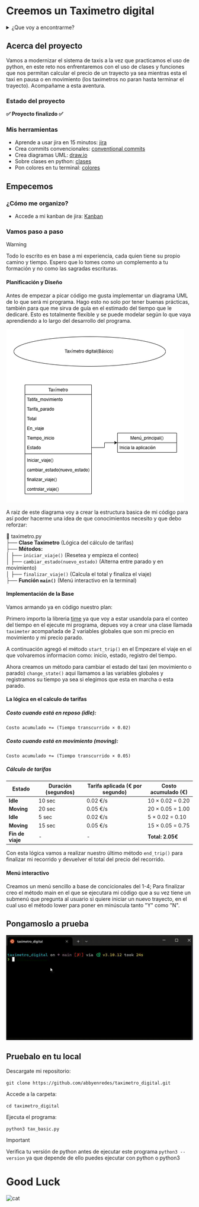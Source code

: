 # Creemos un Taximetro digital

<details>
  <summary>¿Que voy a encontrarme?</summary>
  <ol>
    <li>
      <a href="#Acerca-del-proyecto">Acerca del proyecto</a>
      <ul>
        <li><a href="#estado-del-proyecto">Estado del proyecto</a></li>
        <li><a href="#Mis-herramientas">Mis herramientas</a></li>
      </ul>
    </li>
    <li>
      <a href="#Empecemos">Empecemos</a>
      <ul>
        <li><a href="#¿Cómo-me-organizo?">¿Cómo me organizo?</a></li>
        <li><a href="#Vamos-paso-a-paso">Vamos paso a paso</a></li>
      </ul>
    </li>
    <li><a href="#Pongamoslo-a-prueba">Pongamoslo a prueba</a></li>
    <li><a href="#Pruebalo-en-tu-local">Pruebalo en tu local</a></li>
  </ol>
</details>

## Acerca del proyecto
Vamos a modernizar el sistema de taxis a la vez que practicamos el uso de python, en este reto nos enfrentaremos con el uso de clases y funciones que nos permitan calcular el precio de un trayecto ya sea mientras esta el taxi en pausa o en movimiento (los taximetros no paran hasta terminar el trayecto). Acompañame a esta aventura.

### Estado del proyecto

**:white_check_mark: Proyecto finalizdo :white_check_mark:**

### Mis herramientas
* Aprende a usar jira en 15 minutos: [jira](https://www.youtube.com/watch?v=fIHFcMy-Azo)
* Crea commits convencionales: [conventional commits](https://dev.to/achamorro_dev/conventional-commits-que-es-y-por-que-deberias-empezar-a-utilizarlo-23an)
* Crea diagramas UML: [draw.io](https://app.diagrams.net/)
* Sobre clases en python: [clases](https://blog.hubspot.es/website/clases-python)
* Pon colores en tu terminal: [colores](https://www.tempmail.us.com/es/python/mostrar-texto-en-color-en-la-terminal-python)

## Empecemos

### ¿Cómo me organizo?

- Accede a mi kanban de jira: [Kanban](https://abigailmasapanta.atlassian.net/jira/software/projects/TAX/boards/3?atlOrigin=eyJpIjoiMWFmMjJjMDg0ZWQwNDZhMWE4M2MyMzAxYjVkMzI2YzQiLCJwIjoiaiJ9)

### Vamos paso a paso

> [!WARNING]
> 
> Todo lo escrito es en base a mi experiencia, cada quien tiene su propio camino y tiempo. Espero que lo tomes como un complemento a tu formación y no como las sagradas escrituras.

#### Planificación y Diseño
Antes de empezar a picar código me gusta implementar un diagrama UML de lo que será mi programa. Hago esto no solo por tener buenas prácticas, también para que me sirva de guía en el estimado del tiempo que le dedicaré. Esto es totalmente flexible y se puede modelar según lo que vaya aprendiendo a lo largo del desarrollo del programa.

![UML](https://github.com/abbyenredes/taximetro_digital/blob/main/img/tax%C3%ADmetro(b%C3%A1sico).drawio.png)

A raiz de este diagrama voy a crear la estructura basica de mi código para así poder hacerme una idea de que conocimientos necesito y que debo reforzar:

📂 taximetro.py  
├── **Clase Taximetro** (Lógica del cálculo de tarifas)  
├── **Métodos:**  
│   ├── `iniciar_viaje()` (Resetea y empieza el conteo)  
│   ├── `cambiar_estado(nuevo_estado)` (Alterna entre parado y en movimiento)  
│   ├── `finalizar_viaje()` (Calcula el total y finaliza el viaje)  
├── **Función `main()`** (Menú interactivo en la terminal)  

#### Implementación de la Base
Vamos armando ya en código nuestro plan: 

Primero importo la libreria [time](https://docs.python.org/es/3.10/library/time.html) ya que voy a estar usandola para el conteo del tiempo en el ejecute mi programa, depues voy a crear una clase llamada `taximeter` acompañada de 2 variables globales que son mi precio en movimiento y mi precio parado.

A continuación agregó el método `start_trip()`
en el Empezare el viaje en el que volvaremos informacion como: inicio, estado, registro del tiempo.

Ahora creamos un método para cambiar el estado del taxi (en movimiento o parado) `change_state()` aqui llamamos a las variables globales y registramos su tiempo ya sea si elegimos que esta en marcha o esta parado. 

#### La lógica en el calculo de tarifas

##### Costo cuando está en reposo (idle):

```plaintext
Costo acumulado += (Tiempo transcurrido × 0.02)
```

##### Costo cuando está en movimiento (moving):

```plaintext
Costo acumulado += (Tiempo transcurrido × 0.05)
```
##### Cálculo de tarifas

| Estado       | Duración (segundos) | Tarifa aplicada (€ por segundo) | Costo acumulado (€) |
|-------------|--------------------|---------------------------------|--------------------|
| **Idle**    | 10 sec             | 0.02 €/s                        | 10 × 0.02 = 0.20   |
| **Moving**  | 20 sec             | 0.05 €/s                        | 20 × 0.05 = 1.00   |
| **Idle**    | 5 sec              | 0.02 €/s                        | 5 × 0.02 = 0.10    |
| **Moving**  | 15 sec             | 0.05 €/s                        | 15 × 0.05 = 0.75   |
| **Fin de viaje** | -          | -                                | **Total: 2.05€**  |

Con esta lógica vamos a realizar nuestro último método `end_trip()` para finalizar mi recorrido y devuelver el total del precio del recorrido.
#### Menú interactivo
Creamos un menú sencillo a base de concicionales del 1-4; Para finalizar creo el método main en el que se ejecutara mi código que a su vez tiene un submenú que pregunta al usuario si quiere iniciar un nuevo trayecto, en el cual uso el método lower para poner en minúscula tanto "Y" como "N".
## Pongamoslo a prueba

![](https://github.com/abbyenredes/taximetro_digital/blob/main/img/taximetro-_1_.gif)

## Pruebalo en tu local
Descargate mi repositorio:

`git clone https://github.com/abbyenredes/taximetro_digital.git`

Accede a la carpeta:

`cd taximetro_digital`

Ejecuta el programa:

`python3 tax_basic.py`


> [!IMPORTANT]
> Verifica tu versión de python antes de ejecutar este programa `python3 --version` ya que depende de ello puedes ejecutar con python o python3

# Good Luck
![cat](https://encrypted-tbn0.gstatic.com/images?q=tbn:ANd9GcR7zX8eUGUkdq6m5H0_B85HegxkRSbZvI2Epw&s)
